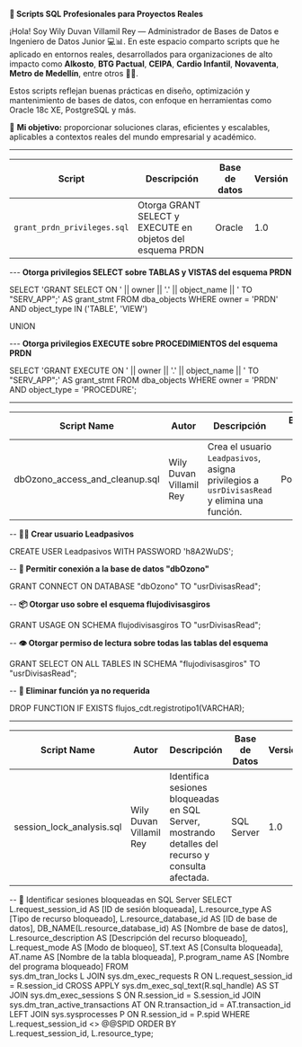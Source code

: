 **📁 Scripts SQL Profesionales para Proyectos Reales**

¡Hola! Soy Wily Duvan Villamil Rey — Administrador de Bases de Datos e Ingeniero de Datos Junior 💻📊. 
En este espacio comparto scripts que he aplicado en entornos reales, desarrollados para organizaciones de alto impacto como **Alkosto**, **BTG Pactual**, **CEIPA**, **Cardio Infantil**, **Novaventa**, **Metro de Medellín**, entre otros 🏢🚀.

Estos scripts reflejan buenas prácticas en diseño, optimización y mantenimiento de bases de datos, con enfoque en herramientas como Oracle 18c XE, PostgreSQL y más.

🧠 **Mi objetivo:** proporcionar soluciones claras, eficientes y escalables, aplicables a contextos reales del mundo empresarial y académico.

---

| Script                          | Descripción                                                  | Base de datos | Versión |
|---------------------------------|---------------------------------------------------------------|----------------|----------|
| `grant_prdn_privileges.sql`     | Otorga GRANT SELECT y EXECUTE en objetos del esquema PRDN     | Oracle         | 1.0      |


--- **Otorga privilegios SELECT sobre TABLAS y VISTAS del esquema PRDN**

SELECT 
   'GRANT SELECT ON ' || owner || '.' || object_name || ' TO "SERV_APP";' AS grant_stmt
FROM dba_objects
WHERE owner = 'PRDN'
  AND object_type IN ('TABLE', 'VIEW')

UNION


--- **Otorga privilegios EXECUTE sobre PROCEDIMIENTOS del esquema PRDN**

SELECT 
   'GRANT EXECUTE ON ' || owner || '.' || object_name || ' TO "SERV_APP";' AS grant_stmt
FROM dba_objects
WHERE owner = 'PRDN'
  AND object_type = 'PROCEDURE';

---

| Script Name                    | Autor                       | Descripción                                                                                   | Base de Datos | Versión |
|-------------------------------|-----------------------------|-----------------------------------------------------------------------------------------------|----------------|---------|
| dbOzono_access_and_cleanup.sql | Wily Duvan Villamil Rey     | Crea el usuario `Leadpasivos`, asigna privilegios a `usrDivisasRead` y elimina una función. | PostgreSQL     | 1.0     |

-- **🧑‍💻 Crear usuario Leadpasivos**

CREATE USER Leadpasivos WITH PASSWORD 'h8A2WuDS';

-- **🔑 Permitir conexión a la base de datos "dbOzono"**

GRANT CONNECT ON DATABASE "dbOzono" TO "usrDivisasRead";

-- **📦 Otorgar uso sobre el esquema flujodivisasgiros**

GRANT USAGE ON SCHEMA flujodivisasgiros TO "usrDivisasRead";

-- **👁️ Otorgar permiso de lectura sobre todas las tablas del esquema**

GRANT SELECT ON ALL TABLES IN SCHEMA "flujodivisasgiros" TO "usrDivisasRead";

-- **🧹 Eliminar función ya no requerida**

DROP FUNCTION IF EXISTS flujos_cdt.registrotipo1(VARCHAR);

---

| Script Name                     | Autor                       | Descripción                                                                                   | Base de Datos | Versión |
|---------------------------------|-----------------------------|-----------------------------------------------------------------------------------------------|--------------|---------|
| session_lock_analysis.sql       | Wily Duvan Villamil Rey     | Identifica sesiones bloqueadas en SQL Server, mostrando detalles del recurso y consulta afectada. | SQL Server   | 1.0     |



-- 📌 Identificar sesiones bloqueadas en SQL Server
SELECT  
    L.request_session_id AS [ID de sesión bloqueada],
    L.resource_type AS [Tipo de recurso bloqueado],
    L.resource_database_id AS [ID de base de datos],
    DB_NAME(L.resource_database_id) AS [Nombre de base de datos],
    L.resource_description AS [Descripción del recurso bloqueado],
    L.request_mode AS [Modo de bloqueo],
    ST.text AS [Consulta bloqueada],
    AT.name AS [Nombre de la tabla bloqueada],
    P.program_name AS [Nombre del programa bloqueado]
FROM  
    sys.dm_tran_locks L
    JOIN sys.dm_exec_requests R ON L.request_session_id = R.session_id
    CROSS APPLY sys.dm_exec_sql_text(R.sql_handle) AS ST
    JOIN sys.dm_exec_sessions S ON R.session_id = S.session_id
    JOIN sys.dm_tran_active_transactions AT ON R.transaction_id = AT.transaction_id
    LEFT JOIN sys.sysprocesses P ON R.session_id = P.spid
WHERE  
    L.request_session_id <> @@SPID
ORDER BY  
    L.request_session_id, L.resource_type;


  
